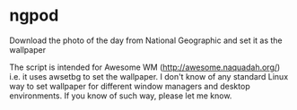 ngpod
=====

Download the photo of the day from National Geographic and set it as the wallpaper

The script is intended for Awesome WM (http://awesome.naquadah.org/) i.e. it
uses awsetbg to set the wallpaper. I don't know of any standard Linux way to
set wallpaper for different window managers and desktop environments. If you
know of such way, please let me know.
